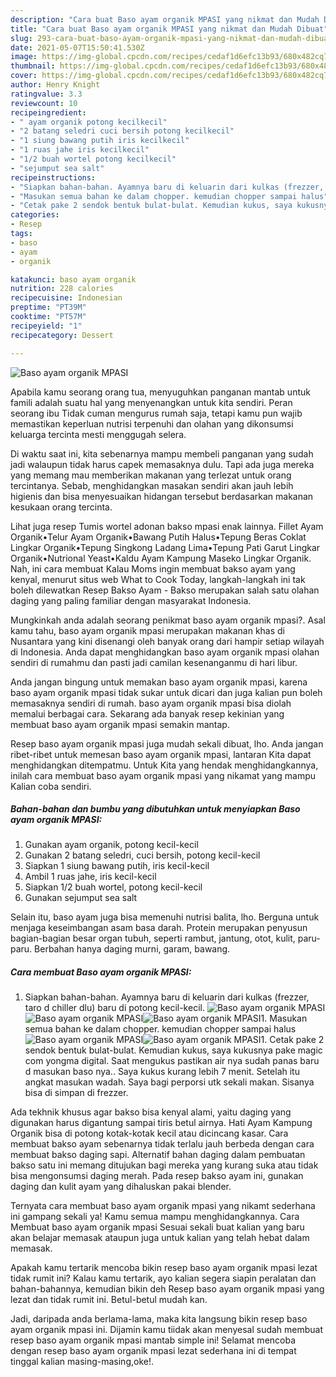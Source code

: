 ```yaml
---
description: "Cara buat Baso ayam organik MPASI yang nikmat dan Mudah Dibuat"
title: "Cara buat Baso ayam organik MPASI yang nikmat dan Mudah Dibuat"
slug: 293-cara-buat-baso-ayam-organik-mpasi-yang-nikmat-dan-mudah-dibuat
date: 2021-05-07T15:50:41.530Z
image: https://img-global.cpcdn.com/recipes/cedaf1d6efc13b93/680x482cq70/baso-ayam-organik-mpasi-foto-resep-utama.jpg
thumbnail: https://img-global.cpcdn.com/recipes/cedaf1d6efc13b93/680x482cq70/baso-ayam-organik-mpasi-foto-resep-utama.jpg
cover: https://img-global.cpcdn.com/recipes/cedaf1d6efc13b93/680x482cq70/baso-ayam-organik-mpasi-foto-resep-utama.jpg
author: Henry Knight
ratingvalue: 3.3
reviewcount: 10
recipeingredient:
- " ayam organik potong kecilkecil"
- "2 batang seledri cuci bersih potong kecilkecil"
- "1 siung bawang putih iris kecilkecil"
- "1 ruas jahe iris kecilkecil"
- "1/2 buah wortel potong kecilkecil"
- "sejumput sea salt"
recipeinstructions:
- "Siapkan bahan-bahan. Ayamnya baru di keluarin dari kulkas (frezzer, taro d chiller dlu) baru di potong kecil-kecil."
- "Masukan semua bahan ke dalam chopper. kemudian chopper sampai halus"
- "Cetak pake 2 sendok bentuk bulat-bulat. Kemudian kukus, saya kukusnya pake magic com yongma digital. Saat mengukus pastikan air nya sudah panas baru d masukan baso nya.. Saya kukus kurang lebih 7 menit. Setelah itu angkat masukan wadah. Saya bagi perporsi utk sekali makan. Sisanya bisa di simpan di frezzer."
categories:
- Resep
tags:
- baso
- ayam
- organik

katakunci: baso ayam organik 
nutrition: 228 calories
recipecuisine: Indonesian
preptime: "PT39M"
cooktime: "PT57M"
recipeyield: "1"
recipecategory: Dessert

---
```



![Baso ayam organik MPASI](https://img-global.cpcdn.com/recipes/cedaf1d6efc13b93/680x482cq70/baso-ayam-organik-mpasi-foto-resep-utama.jpg)

Apabila kamu seorang orang tua, menyuguhkan panganan mantab untuk famili adalah suatu hal yang menyenangkan untuk kita sendiri. Peran seorang ibu Tidak cuman mengurus rumah saja, tetapi kamu pun wajib memastikan keperluan nutrisi terpenuhi dan olahan yang dikonsumsi keluarga tercinta mesti menggugah selera.

Di waktu  saat ini, kita sebenarnya mampu membeli panganan yang sudah jadi walaupun tidak harus capek memasaknya dulu. Tapi ada juga mereka yang memang mau memberikan makanan yang terlezat untuk orang tercintanya. Sebab, menghidangkan masakan sendiri akan jauh lebih higienis dan bisa menyesuaikan hidangan tersebut berdasarkan makanan kesukaan orang tercinta. 

Lihat juga resep Tumis wortel adonan bakso mpasi enak lainnya. Fillet Ayam Organik•Telur Ayam Organik•Bawang Putih Halus•Tepung Beras Coklat Lingkar Organik•Tepung Singkong Ladang Lima•Tepung Pati Garut Lingkar Organik•Nutrional Yeast•Kaldu Ayam Kampung Maseko Lingkar Organik. Nah, ini cara membuat Kalau Moms ingin membuat bakso ayam yang kenyal, menurut situs web What to Cook Today, langkah-langkah ini tak boleh dilewatkan Resep Bakso Ayam - Bakso merupakan salah satu olahan daging yang paling familiar dengan masyarakat Indonesia.

Mungkinkah anda adalah seorang penikmat baso ayam organik mpasi?. Asal kamu tahu, baso ayam organik mpasi merupakan makanan khas di Nusantara yang kini disenangi oleh banyak orang dari hampir setiap wilayah di Indonesia. Anda dapat menghidangkan baso ayam organik mpasi olahan sendiri di rumahmu dan pasti jadi camilan kesenanganmu di hari libur.

Anda jangan bingung untuk memakan baso ayam organik mpasi, karena baso ayam organik mpasi tidak sukar untuk dicari dan juga kalian pun boleh memasaknya sendiri di rumah. baso ayam organik mpasi bisa diolah memalui berbagai cara. Sekarang ada banyak resep kekinian yang membuat baso ayam organik mpasi semakin mantap.

Resep baso ayam organik mpasi juga mudah sekali dibuat, lho. Anda jangan ribet-ribet untuk memesan baso ayam organik mpasi, lantaran Kita dapat menghidangkan ditempatmu. Untuk Kita yang hendak menghidangkannya, inilah cara membuat baso ayam organik mpasi yang nikamat yang mampu Kalian coba sendiri.

<!--inarticleads1-->

##### Bahan-bahan dan bumbu yang dibutuhkan untuk menyiapkan Baso ayam organik MPASI:

1. Gunakan  ayam organik, potong kecil-kecil
1. Gunakan 2 batang seledri, cuci bersih, potong kecil-kecil
1. Siapkan 1 siung bawang putih, iris kecil-kecil
1. Ambil 1 ruas jahe, iris kecil-kecil
1. Siapkan 1/2 buah wortel, potong kecil-kecil
1. Gunakan sejumput sea salt


Selain itu, baso ayam juga bisa memenuhi nutrisi balita, lho. Berguna untuk menjaga keseimbangan asam basa darah. Protein merupakan penyusun bagian-bagian besar organ tubuh, seperti rambut, jantung, otot, kulit, paru-paru. Berbahan hanya daging murni, garam, bawang. 

<!--inarticleads2-->

##### Cara membuat Baso ayam organik MPASI:

1. Siapkan bahan-bahan. Ayamnya baru di keluarin dari kulkas (frezzer, taro d chiller dlu) baru di potong kecil-kecil.
<img src="https://img-global.cpcdn.com/steps/d62570f61171f804/160x128cq70/baso-ayam-organik-mpasi-langkah-memasak-1-foto.jpg" alt="Baso ayam organik MPASI"><img src="https://img-global.cpcdn.com/steps/69fc6901318286c6/160x128cq70/baso-ayam-organik-mpasi-langkah-memasak-1-foto.jpg" alt="Baso ayam organik MPASI"><img src="https://img-global.cpcdn.com/steps/2452d0e9883ad95f/160x128cq70/baso-ayam-organik-mpasi-langkah-memasak-1-foto.jpg" alt="Baso ayam organik MPASI">1. Masukan semua bahan ke dalam chopper. kemudian chopper sampai halus
<img src="https://img-global.cpcdn.com/steps/a6bb5bd012d26f23/160x128cq70/baso-ayam-organik-mpasi-langkah-memasak-2-foto.jpg" alt="Baso ayam organik MPASI"><img src="https://img-global.cpcdn.com/steps/a39b92e043ce3683/160x128cq70/baso-ayam-organik-mpasi-langkah-memasak-2-foto.jpg" alt="Baso ayam organik MPASI">1. Cetak pake 2 sendok bentuk bulat-bulat. Kemudian kukus, saya kukusnya pake magic com yongma digital. Saat mengukus pastikan air nya sudah panas baru d masukan baso nya.. Saya kukus kurang lebih 7 menit. Setelah itu angkat masukan wadah. Saya bagi perporsi utk sekali makan. Sisanya bisa di simpan di frezzer.


Ada tekhnik khusus agar bakso bisa kenyal alami, yaitu daging yang digunakan harus digantung sampai tiris betul airnya. Hati Ayam Kampung Organik bisa di potong kotak-kotak kecil atau dicincang kasar. Cara membuat bakso ayam sebenarnya tidak terlalu jauh berbeda dengan cara membuat bakso daging sapi. Alternatif bahan daging dalam pembuatan bakso satu ini memang ditujukan bagi mereka yang kurang suka atau tidak bisa mengonsumsi daging merah. Pada resep bakso ayam ini, gunakan daging dan kulit ayam yang dihaluskan pakai blender. 

Ternyata cara membuat baso ayam organik mpasi yang nikamt sederhana ini gampang sekali ya! Kamu semua mampu menghidangkannya. Cara Membuat baso ayam organik mpasi Sesuai sekali buat kalian yang baru akan belajar memasak ataupun juga untuk kalian yang telah hebat dalam memasak.

Apakah kamu tertarik mencoba bikin resep baso ayam organik mpasi lezat tidak rumit ini? Kalau kamu tertarik, ayo kalian segera siapin peralatan dan bahan-bahannya, kemudian bikin deh Resep baso ayam organik mpasi yang lezat dan tidak rumit ini. Betul-betul mudah kan. 

Jadi, daripada anda berlama-lama, maka kita langsung bikin resep baso ayam organik mpasi ini. Dijamin kamu tiidak akan menyesal sudah membuat resep baso ayam organik mpasi mantab simple ini! Selamat mencoba dengan resep baso ayam organik mpasi lezat sederhana ini di tempat tinggal kalian masing-masing,oke!.

